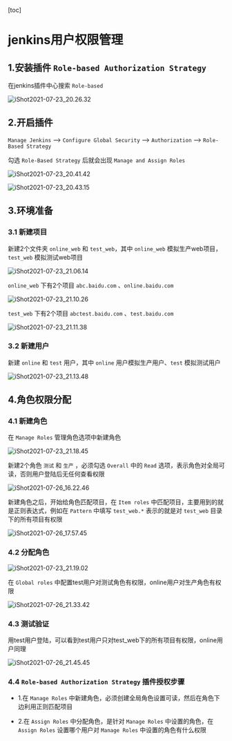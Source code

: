 [toc]

# jenkins用户权限管理



## 1.安装插件 `Role-based Authorization Strategy`



在jenkins插件中心搜索 `Role-based` 

![iShot2021-07-23_20.26.32](https://raw.githubusercontent.com/pptfz/picgo-images/master/img/iShot2021-07-23_20.26.32.png)







## 2.开启插件

`Manage Jenkins` --> `Configure Global Security` --> `Authorization` --> `Role-Based Strategy`

勾选  `Role-Based Strategy` 后就会出现 `Manage and Assign Roles` 

![iShot2021-07-23_20.41.42](https://raw.githubusercontent.com/pptfz/picgo-images/master/img/iShot2021-07-23_20.41.42.png)





![iShot2021-07-23_20.43.15](https://raw.githubusercontent.com/pptfz/picgo-images/master/img/iShot2021-07-23_20.43.15.png)





## 3.环境准备

### 3.1 新建项目

新建2个文件夹 `online_web` 和 `test_web`，其中 `online_web` 模拟生产web项目，`test_web` 模拟测试web项目

![iShot2021-07-23_21.06.14](https://raw.githubusercontent.com/pptfz/picgo-images/master/img/iShot2021-07-23_21.06.14.png)







`online_web` 下有2个项目 `abc.baidu.com` 、`online.baidu.com`

![iShot2021-07-23_21.10.26](https://raw.githubusercontent.com/pptfz/picgo-images/master/img/iShot2021-07-23_21.10.26.png)









`test_web` 下有2个项目 `abctest.baidu.com` 、`test.baidu.com`

![iShot2021-07-23_21.11.38](https://raw.githubusercontent.com/pptfz/picgo-images/master/img/iShot2021-07-23_21.11.38.png)









### 3.2 新建用户

新建 `online` 和 `test` 用户，其中 `online` 用户模拟生产用户、`test` 模拟测试用户

![iShot2021-07-23_21.13.48](https://raw.githubusercontent.com/pptfz/picgo-images/master/img/iShot2021-07-23_21.13.48.png)





## 4.角色权限分配

### 4.1 新建角色

在 `Manage Roles` 管理角色选项中新建角色

![iShot2021-07-23_21.18.45](https://raw.githubusercontent.com/pptfz/picgo-images/master/img/iShot2021-07-23_21.18.45.png)







新建2个角色 `测试` 和 `生产` ，必须勾选 `Overall` 中的 `Read` 选项，表示角色对全局可读，否则用户登陆后无任何查看权限

![iShot2021-07-26_16.22.46](https://raw.githubusercontent.com/pptfz/picgo-images/master/img/iShot2021-07-26_16.22.46.png)







新建角色之后，开始给角色匹配项目，在 `Item roles` 中匹配项目，主要用到的就是正则表达式，例如在 `Pattern` 中填写 `test_web.*` 表示的就是对 `test_web` 目录下的所有项目有权限

![iShot2021-07-26_17.57.45](https://raw.githubusercontent.com/pptfz/picgo-images/master/img/iShot2021-07-26_17.57.45.png)









### 4.2 分配角色

![iShot2021-07-23_21.19.02](https://raw.githubusercontent.com/pptfz/picgo-images/master/img/iShot2021-07-23_21.19.02.png)





在 `Global roles` 中配置test用户对测试角色有权限，online用户对生产角色有权限

![iShot2021-07-26_21.33.42](https://raw.githubusercontent.com/pptfz/picgo-images/master/img/iShot2021-07-26_21.33.42.png)









### 4.3 测试验证

用test用户登陆，可以看到test用户只对test_web下的所有项目有权限，online用户同理

![iShot2021-07-26_21.45.45](https://raw.githubusercontent.com/pptfz/picgo-images/master/img/iShot2021-07-26_21.45.45.png)







### 4.4 `Role-based Authorization Strategy` 插件授权步骤

- 1.在 `Manage Roles` 中新建角色，必须创建全局角色设置可读，然后在角色下边利用正则匹配项目

- 2.在 `Assign Roles` 中分配角色，是针对 `Manage Roles` 中设置的角色，在 `Assign Roles` 设置哪个用户对 `Manage Roles` 中设置的角色有什么权限

  
